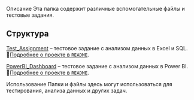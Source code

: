 Описание
Эта папка содержит различные вспомогательные файлы и тестовые задания.

## Структура

[Test_Assignment](Test_Assignment/) – тестовое задание с анализом данных в Excel и SQL.  
📄[Подробнее о проекте в `README`](Test_Assignment/README.md).


[PowerBI_Dashboard](PowerBI_Dashboard/) – тестовое задание с анализом данных в Power BI.  
📄[Подробнее о проекте в `README`](PowerBI_Dashboard/README.md).


Использование
Папки и файлы здесь могут использоваться для тестирования, анализа данных и других задач.
